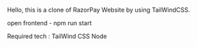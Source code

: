 Hello, this is a clone of RazorPay Website by using TailWindCSS.

open frontend - npm run start

Required tech : 
TailWind CSS
Node
